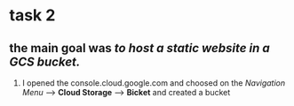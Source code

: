 # task 2
## the main goal was *to host a static website in a GCS bucket.*
1.  I opened the console.cloud.google.com and choosed on the *Navigation Menu* --> **Cloud Storage** --> **Bicket** and created a bucket
